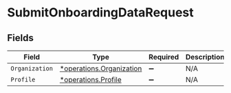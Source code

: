 # SubmitOnboardingDataRequest


## Fields

| Field                                                               | Type                                                                | Required                                                            | Description                                                         |
| ------------------------------------------------------------------- | ------------------------------------------------------------------- | ------------------------------------------------------------------- | ------------------------------------------------------------------- |
| `Organization`                                                      | [*operations.Organization](../../models/operations/organization.md) | :heavy_minus_sign:                                                  | N/A                                                                 |
| `Profile`                                                           | [*operations.Profile](../../models/operations/profile.md)           | :heavy_minus_sign:                                                  | N/A                                                                 |